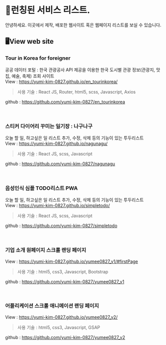 # 📝런칭된 서비스 리스트.
안녕하세요.
이곳에서 제작, 배포한 웹사이트 혹은 웹페이지 리스트를 보실 수 있습니다.


## 🖥️View web site


### Tour in Korea for foreigner
공공 데이터 포털 : 한국 관광공사 API 제공을 이용한 한국 도시별 관광 정보(관광지, 맛집, 예술, 축제) 조회 사이트
<br/>
View : https://yumi-kim-0827.github.io/en_tourinkorea/
<br/>
> 사용 기술 : React JS, Router, html5, scss, Javascript, Axios

github : https://github.com/yumi-kim-0827/en_tourinkorea
<br/><br/><br/>
### 스티커 다이어리 꾸미는 일기장 : 나구나구
오늘 할 일, 하고싶은 일 리스트 추가, 수정, 삭제 등의 기능이 있는 투두리스트
<br/>
View : https://yumi-kim-0827.github.io/nagunagu/
<br/>
> 사용 기술 : React JS, scss, Javascript

github : https://github.com/yumi-kim-0827/nagunagu
<br/><br/><br/>
### 음성인식 심플 TODO리스트 PWA
오늘 할 일, 하고싶은 일 리스트 추가, 수정, 삭제 등의 기능이 있는 투두리스트
<br/>
View : https://yumi-kim-0827.github.io/simpletodo/
<br/>
> 사용 기술 : React JS, scss, Javascript

github : https://github.com/yumi-kim-0827/simpletodo
<br/><br/><br/>
### 기업 소개 원페이지 스크롤 랜딩 페이지
View : https://yumi-kim-0827.github.io/yumee0827_v1/#firstPage
<br/>
> 사용 기술 :  html5, css3, Javascript, Bootstrap

github : https://github.com/yumi-kim-0827/yumee0827_v1
<br/><br/><br/>
### 어플리케이션 스크롤 애니메이션 랜딩 페이지
View : https://yumi-kim-0827.github.io/yumee0827_v2/
<br/>
> 사용 기술 :  html5, css3, Javascript, GSAP

github : https://github.com/yumi-kim-0827/yumee0827_v2
<br/><br/><br/>
